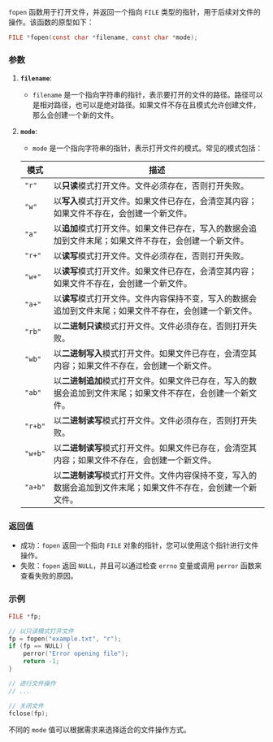 `fopen` 函数用于打开文件，并返回一个指向 `FILE` 类型的指针，用于后续对文件的操作。该函数的原型如下：

```c
FILE *fopen(const char *filename, const char *mode);
```

### 参数

1. **`filename`**: 
   - `filename` 是一个指向字符串的指针，表示要打开的文件的路径。路径可以是相对路径，也可以是绝对路径。如果文件不存在且模式允许创建文件，那么会创建一个新的文件。

2. **`mode`**: 
   - `mode` 是一个指向字符串的指针，表示打开文件的模式。常见的模式包括：
   
   | 模式 | 描述 |
   |------|------|
   | `"r"`   | 以**只读**模式打开文件。文件必须存在，否则打开失败。 |
   | `"w"`   | 以**写入**模式打开文件。如果文件已存在，会清空其内容；如果文件不存在，会创建一个新文件。 |
   | `"a"`   | 以**追加**模式打开文件。如果文件已存在，写入的数据会追加到文件末尾；如果文件不存在，会创建一个新文件。 |
   | `"r+"`  | 以**读写**模式打开文件。文件必须存在，否则打开失败。 |
   | `"w+"`  | 以**读写**模式打开文件。如果文件已存在，会清空其内容；如果文件不存在，会创建一个新文件。 |
   | `"a+"`  | 以**读写**模式打开文件。文件内容保持不变，写入的数据会追加到文件末尾；如果文件不存在，会创建一个新文件。 |
   | `"rb"`  | 以**二进制只读**模式打开文件。文件必须存在，否则打开失败。 |
   | `"wb"`  | 以**二进制写入**模式打开文件。如果文件已存在，会清空其内容；如果文件不存在，会创建一个新文件。 |
   | `"ab"`  | 以**二进制追加**模式打开文件。如果文件已存在，写入的数据会追加到文件末尾；如果文件不存在，会创建一个新文件。 |
   | `"r+b"` | 以**二进制读写**模式打开文件。文件必须存在，否则打开失败。 |
   | `"w+b"` | 以**二进制读写**模式打开文件。如果文件已存在，会清空其内容；如果文件不存在，会创建一个新文件。 |
   | `"a+b"` | 以**二进制读写**模式打开文件。文件内容保持不变，写入的数据会追加到文件末尾；如果文件不存在，会创建一个新文件。 |

### 返回值
- 成功：`fopen` 返回一个指向 `FILE` 对象的指针，您可以使用这个指针进行文件操作。
- 失败：`fopen` 返回 `NULL`，并且可以通过检查 `errno` 变量或调用 `perror` 函数来查看失败的原因。

### 示例

```c
FILE *fp;

// 以只读模式打开文件
fp = fopen("example.txt", "r");
if (fp == NULL) {
    perror("Error opening file");
    return -1;
}

// 进行文件操作
// ...

// 关闭文件
fclose(fp);
```

不同的 `mode` 值可以根据需求来选择适合的文件操作方式。
